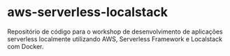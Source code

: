 # aws-serverless-localstack
Repositório de código para o workshop de desenvolvimento de aplicações serverless localmente utilizando AWS, Serverless Framework e Localstack com Docker.
